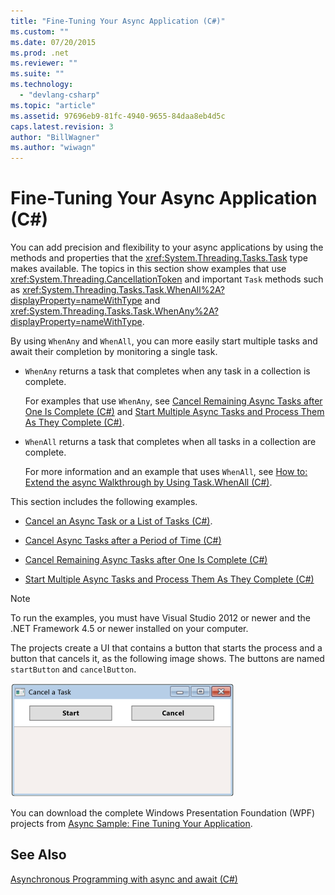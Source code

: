 ```yaml
---
title: "Fine-Tuning Your Async Application (C#)"
ms.custom: ""
ms.date: 07/20/2015
ms.prod: .net
ms.reviewer: ""
ms.suite: ""
ms.technology: 
  - "devlang-csharp"
ms.topic: "article"
ms.assetid: 97696eb9-81fc-4940-9655-84daa8eb4d5c
caps.latest.revision: 3
author: "BillWagner"
ms.author: "wiwagn"
---
```

# Fine-Tuning Your Async Application (C#)
You can add precision and flexibility to your async applications by using the methods and properties that the <xref:System.Threading.Tasks.Task> type makes available. The topics in this section show examples that use <xref:System.Threading.CancellationToken> and important `Task` methods such as <xref:System.Threading.Tasks.Task.WhenAll%2A?displayProperty=nameWithType> and <xref:System.Threading.Tasks.Task.WhenAny%2A?displayProperty=nameWithType>.  
  
 By using `WhenAny` and `WhenAll`, you can more easily start multiple tasks and await their completion by monitoring a single task.  
  
-   `WhenAny` returns a task that completes when any task in a collection is complete.  
  
     For examples that use `WhenAny`, see [Cancel Remaining Async Tasks after One Is Complete (C#)](../../../../csharp/programming-guide/concepts/async/cancel-remaining-async-tasks-after-one-is-complete.md) and [Start Multiple Async Tasks and Process Them As They Complete (C#)](../../../../csharp/programming-guide/concepts/async/start-multiple-async-tasks-and-process-them-as-they-complete.md).  
  
-   `WhenAll` returns a task that completes when all tasks in a collection are complete.  
  
     For more information and an example that uses `WhenAll`, see [How to: Extend the async Walkthrough by Using Task.WhenAll (C#)](../../../../csharp/programming-guide/concepts/async/how-to-extend-the-async-walkthrough-by-using-task-whenall.md).  
  
 This section includes the following examples.  
  
-   [Cancel an Async Task or a List of Tasks (C#)](../../../../csharp/programming-guide/concepts/async/cancel-an-async-task-or-a-list-of-tasks.md).  
  
-   [Cancel Async Tasks after a Period of Time (C#)](../../../../csharp/programming-guide/concepts/async/cancel-async-tasks-after-a-period-of-time.md)  
  
-   [Cancel Remaining Async Tasks after One Is Complete (C#)](../../../../csharp/programming-guide/concepts/async/cancel-remaining-async-tasks-after-one-is-complete.md)  
  
-   [Start Multiple Async Tasks and Process Them As They Complete (C#)](../../../../csharp/programming-guide/concepts/async/start-multiple-async-tasks-and-process-them-as-they-complete.md)  
  
> [!NOTE]
>  To run the examples, you must have Visual Studio 2012 or newer and the .NET Framework 4.5 or newer installed on your computer.  
  
 The projects create a UI that contains a button that starts the process and a button that cancels it, as the following image shows. The buttons are named `startButton` and `cancelButton`.  
  
 ![WPF window with Cancel button](../../../../csharp/programming-guide/concepts/async/media/cancellation.png "Cancellation")  
  
 You can download the complete Windows Presentation Foundation (WPF) projects from [Async Sample: Fine Tuning Your Application](https://code.msdn.microsoft.com/Async-Fine-Tuning-Your-a676abea).  
  
## See Also  
 [Asynchronous Programming with async and await (C#)](../../../../csharp/programming-guide/concepts/async/index.md)
